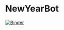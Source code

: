 # NewYearBot
[![Binder](https://mybinder.org/badge_logo.svg)](https://mybinder.org/v2/gh/GordonShedds/NewYearBot/master?urlpath=%2Fvoila%2Frender%2Fcongratulate.ipynb)

